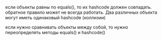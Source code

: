 если объекты равны по equals(), то их hashcode должен совпадать.
обратное правило может не всегда работать. Два различных объекта могут иметь одинаковый hashcode (коллизии)

если нужно сравнивать объекты между собой, то нужно переопределять методы equals() и hashcode()